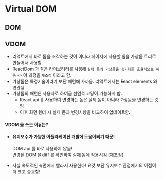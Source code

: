 # Virtual DOM

## DOM





## VDOM

* 리액트에서 바로 돔을 조작하는 것이 아니라 페이지에 사용할 돔을 가상돔 트리로 만들어서 사용함
* ReactDom 과 같은 라이브러리를 사용해 `실제 돔에 가상돔을 동기화를 효율적으로 해줌` -> 이 과정을 `재조정` 이라고 함.
* 가상돔은 특정기술이라기 보단 패턴에 가까움. 리액트에서는 React elements 와 연관됨
* 가상돔의 패턴은 사용자로 하여금 선언적 코딩이 가능하게 함.
  * React api 를 사용하여 변경하는 돔은 실제 돔이 아니라 가상돔을 변경하는 것임
  * 이후 화면 렌더 시 실제 돔과 변경사항을 비교하여 업데이트함.



#### VDOM 을 쓰는 이유는?

*   #### 유지보수가 가능한 어플리케이션 개발에 도움이되기 때문!

    DOM api 를 바로 사용하지 않음!\
    변경된 DOM 을 diff 를 확인하여 실제 돔에 적용시킴 (재조정)
* 사실 속도적인 측면에서 빨라서 사용한다! 요것 보단 유지보수 관점에서의 이점이 더 크고 중요함!

